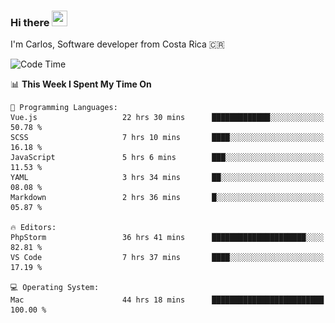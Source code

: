 ### Hi there <img src="https://media.giphy.com/media/hvRJCLFzcasrR4ia7z/giphy.gif" width="25px" height="25px">

I'm Carlos, Software developer from Costa Rica 🇨🇷

[//]: # (<a href="https://app.daily.dev/carum98"><img src="https://github.com/carum98/carum98/blob/main/devcard.svg" width="400" alt="Carlos Umaña Acevedo's Dev Card"/></a>)


<!--START_SECTION:waka-->
![Code Time](http://img.shields.io/badge/Code%20Time-12%2C015%20hrs%2045%20mins-blue)

📊 **This Week I Spent My Time On** 

```text
💬 Programming Languages: 
Vue.js                   22 hrs 30 mins      █████████████░░░░░░░░░░░░   50.78 % 
SCSS                     7 hrs 10 mins       ████░░░░░░░░░░░░░░░░░░░░░   16.18 % 
JavaScript               5 hrs 6 mins        ███░░░░░░░░░░░░░░░░░░░░░░   11.53 % 
YAML                     3 hrs 34 mins       ██░░░░░░░░░░░░░░░░░░░░░░░   08.08 % 
Markdown                 2 hrs 36 mins       █░░░░░░░░░░░░░░░░░░░░░░░░   05.87 % 

🔥 Editors: 
PhpStorm                 36 hrs 41 mins      █████████████████████░░░░   82.81 % 
VS Code                  7 hrs 37 mins       ████░░░░░░░░░░░░░░░░░░░░░   17.19 % 

💻 Operating System: 
Mac                      44 hrs 18 mins      █████████████████████████   100.00 % 
```


<!--END_SECTION:waka-->
